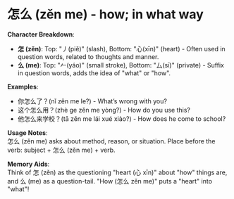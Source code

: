 # **怎么 (zěn me) - how; in what way**

**Character Breakdown**:  
- **怎 (zěn)**: Top: "丿(piě)" (slash), Bottom: "心(xīn)" (heart) - Often used in question words, related to thoughts and manner.  
- **么 (me)**: Top: "𠂉(yáo)" (small stroke), Bottom: "厶(sī)" (private) - Suffix in question words, adds the idea of "what" or "how".

**Examples**:  
- 你怎么了？(nǐ zěn me le?) - What’s wrong with you?  
- 这个怎么用？(zhè ge zěn me yòng?) - How do you use this?  
- 他怎么来学校？(tā zěn me lái xué xiào?) - How does he come to school?

**Usage Notes**:  
怎么 (zěn me) asks about method, reason, or situation. Place before the verb: subject + 怎么 (zěn me) + verb.

**Memory Aids**:  
Think of 怎 (zěn) as the questioning "heart (心 xīn)" about "how" things are, and 么 (me) as a question-tail. "How (怎么 zěn me)" puts a "heart" into "what"!